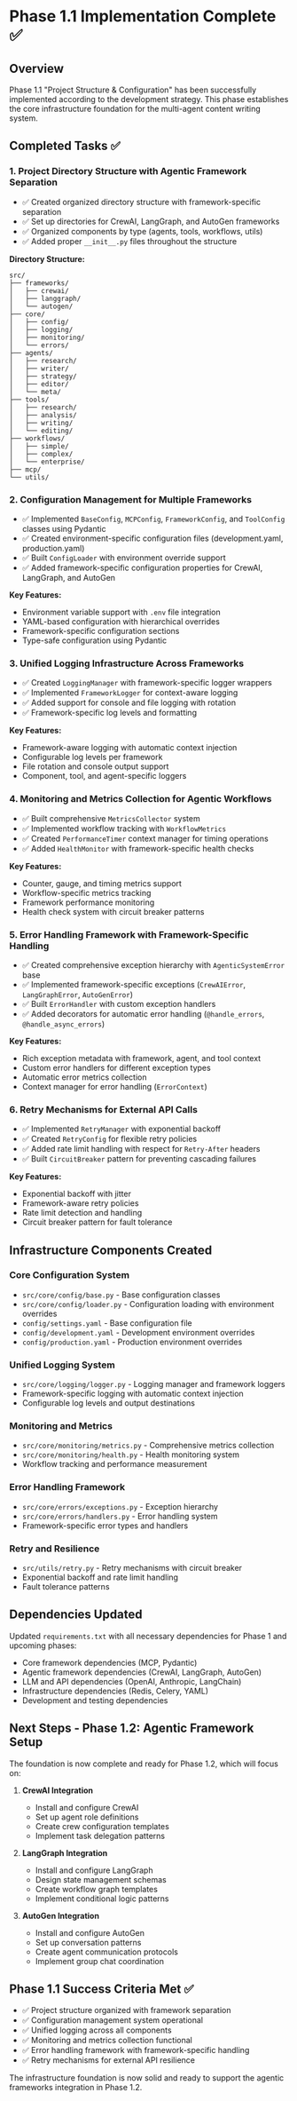 # Phase 1.1 Implementation Complete ✅

## Overview
Phase 1.1 "Project Structure & Configuration" has been successfully implemented according to the development strategy. This phase establishes the core infrastructure foundation for the multi-agent content writing system.

## Completed Tasks ✅

### 1. Project Directory Structure with Agentic Framework Separation
- ✅ Created organized directory structure with framework-specific separation
- ✅ Set up directories for CrewAI, LangGraph, and AutoGen frameworks
- ✅ Organized components by type (agents, tools, workflows, utils)
- ✅ Added proper `__init__.py` files throughout the structure

**Directory Structure:**
```
src/
├── frameworks/
│   ├── crewai/
│   ├── langgraph/
│   └── autogen/
├── core/
│   ├── config/
│   ├── logging/
│   ├── monitoring/
│   └── errors/
├── agents/
│   ├── research/
│   ├── writer/
│   ├── strategy/
│   ├── editor/
│   └── meta/
├── tools/
│   ├── research/
│   ├── analysis/
│   ├── writing/
│   └── editing/
├── workflows/
│   ├── simple/
│   ├── complex/
│   └── enterprise/
├── mcp/
└── utils/
```

### 2. Configuration Management for Multiple Frameworks
- ✅ Implemented `BaseConfig`, `MCPConfig`, `FrameworkConfig`, and `ToolConfig` classes using Pydantic
- ✅ Created environment-specific configuration files (development.yaml, production.yaml)
- ✅ Built `ConfigLoader` with environment override support
- ✅ Added framework-specific configuration properties for CrewAI, LangGraph, and AutoGen

**Key Features:**
- Environment variable support with `.env` file integration
- YAML-based configuration with hierarchical overrides
- Framework-specific configuration sections
- Type-safe configuration using Pydantic

### 3. Unified Logging Infrastructure Across Frameworks
- ✅ Created `LoggingManager` with framework-specific logger wrappers
- ✅ Implemented `FrameworkLogger` for context-aware logging
- ✅ Added support for console and file logging with rotation
- ✅ Framework-specific log levels and formatting

**Key Features:**
- Framework-aware logging with automatic context injection
- Configurable log levels per framework
- File rotation and console output support
- Component, tool, and agent-specific loggers

### 4. Monitoring and Metrics Collection for Agentic Workflows
- ✅ Built comprehensive `MetricsCollector` system
- ✅ Implemented workflow tracking with `WorkflowMetrics`
- ✅ Created `PerformanceTimer` context manager for timing operations
- ✅ Added `HealthMonitor` with framework-specific health checks

**Key Features:**
- Counter, gauge, and timing metrics support
- Workflow-specific metrics tracking
- Framework performance monitoring
- Health check system with circuit breaker patterns

### 5. Error Handling Framework with Framework-Specific Handling
- ✅ Created comprehensive exception hierarchy with `AgenticSystemError` base
- ✅ Implemented framework-specific exceptions (`CrewAIError`, `LangGraphError`, `AutoGenError`)
- ✅ Built `ErrorHandler` with custom exception handlers
- ✅ Added decorators for automatic error handling (`@handle_errors`, `@handle_async_errors`)

**Key Features:**
- Rich exception metadata with framework, agent, and tool context
- Custom error handlers for different exception types
- Automatic error metrics collection
- Context manager for error handling (`ErrorContext`)

### 6. Retry Mechanisms for External API Calls
- ✅ Implemented `RetryManager` with exponential backoff
- ✅ Created `RetryConfig` for flexible retry policies
- ✅ Added rate limit handling with respect for `Retry-After` headers
- ✅ Built `CircuitBreaker` pattern for preventing cascading failures

**Key Features:**
- Exponential backoff with jitter
- Framework-aware retry policies
- Rate limit detection and handling
- Circuit breaker pattern for fault tolerance

## Infrastructure Components Created

### Core Configuration System
- `src/core/config/base.py` - Base configuration classes
- `src/core/config/loader.py` - Configuration loading with environment overrides
- `config/settings.yaml` - Base configuration file
- `config/development.yaml` - Development environment overrides
- `config/production.yaml` - Production environment overrides

### Unified Logging System
- `src/core/logging/logger.py` - Logging manager and framework loggers
- Framework-specific logging with automatic context injection
- Configurable log levels and output destinations

### Monitoring and Metrics
- `src/core/monitoring/metrics.py` - Comprehensive metrics collection
- `src/core/monitoring/health.py` - Health monitoring system
- Workflow tracking and performance measurement

### Error Handling Framework
- `src/core/errors/exceptions.py` - Exception hierarchy
- `src/core/errors/handlers.py` - Error handling system
- Framework-specific error types and handlers

### Retry and Resilience
- `src/utils/retry.py` - Retry mechanisms with circuit breaker
- Exponential backoff and rate limit handling
- Fault tolerance patterns

## Dependencies Updated
Updated `requirements.txt` with all necessary dependencies for Phase 1 and upcoming phases:
- Core framework dependencies (MCP, Pydantic)
- Agentic framework dependencies (CrewAI, LangGraph, AutoGen) 
- LLM and API dependencies (OpenAI, Anthropic, LangChain)
- Infrastructure dependencies (Redis, Celery, YAML)
- Development and testing dependencies

## Next Steps - Phase 1.2: Agentic Framework Setup

The foundation is now complete and ready for Phase 1.2, which will focus on:

1. **CrewAI Integration**
   - Install and configure CrewAI
   - Set up agent role definitions
   - Create crew configuration templates
   - Implement task delegation patterns

2. **LangGraph Integration**
   - Install and configure LangGraph
   - Design state management schemas
   - Create workflow graph templates
   - Implement conditional logic patterns

3. **AutoGen Integration**
   - Install and configure AutoGen
   - Set up conversation patterns
   - Create agent communication protocols
   - Implement group chat coordination

## Phase 1.1 Success Criteria Met ✅

- ✅ Project structure organized with framework separation
- ✅ Configuration management system operational
- ✅ Unified logging across all components
- ✅ Monitoring and metrics collection functional
- ✅ Error handling framework with framework-specific handling
- ✅ Retry mechanisms for external API resilience

The infrastructure foundation is now solid and ready to support the agentic frameworks integration in Phase 1.2.